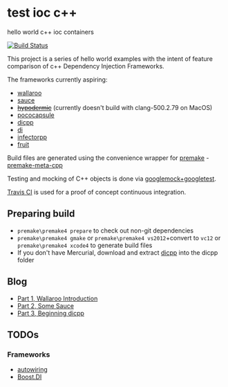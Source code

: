 test ioc c++
============

hello world c++ ioc containers

[![Build Status](https://travis-ci.org/d-led/test-ioc-cpp.png?branch=master)](https://travis-ci.org/d-led/test-ioc-cpp)

This project is a series of hello world examples with the intent of feature comparison of c++ Dependency Injection Frameworks.

The frameworks currently aspiring:

 - [wallaroo](https://code.google.com/p/wallaroo/)
 - [sauce](https://github.com/phs/sauce)
 - [~~hypodermic~~](https://code.google.com/p/hypodermic) (currently doesn't build with clang-500.2.79 on MacOS)
 - [pococapsule](http://www.pocomatic.com/docs/whitepapers/pococapsule-cpp/)
 - [dicpp](https://bitbucket.org/cheez/dicpp/wiki/Home)
 - [di](https://github.com/krzysztof-jusiak/di)
 - [infectorpp](https://code.google.com/p/infectorpp/)
 - [fruit](https://github.com/google/fruit)

Build files are generated using the convenience wrapper for [premake](http://industriousone.com/premake) - [premake-meta-cpp](https://github.com/d-led/premake-meta-cpp)

Testing and mocking of C++ objects is done via [googlemock+googletest](https://code.google.com/p/googlemock/).

[Travis CI](https://travis-ci.org/) is used for a proof of concept continuous integration.

Preparing build
---------------

 - `premake\premake4 prepare` to check out non-git dependencies
 - `premake\premake4 gmake` or `premake\premake4 vs2012`+convert to `vc12` or `premake\premake4 xcode4` to generate build files
 - If you don't have Mercurial, download and extract [dicpp](https://bitbucket.org/cheez/dicpp/overview) into the dicpp folder
 
Blog
----

 - [Part 1, Wallaroo Introduction](http://ledentsov.de/2013/12/26/quest-for-a-cpp-dependency-injection-container-library-part-1-wallaroo-introduction/)
 - [Part 2, Some Sauce](http://ledentsov.de/2014/01/01/quest-for-dependency-injection-library-part2-some-sauce/)
 - [Part 3, Beginning dicpp](http://ledentsov.de/2014/01/02/cpp-dependency-injection-part3-dicpp-example/)

TODOs
-----

### Frameworks

 - [autowiring](https://github.com/leapmotion/autowiring)
 - [Boost.DI](https://github.com/boost-experimental/di)

